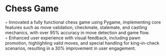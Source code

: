 # Chess Game
◦ Innovated a fully functional chess game using Pygame, implementing core features such as move validation, checkmate, stalemate, and castling mechanics, with over 95% accuracy in move detection and game flow.
<br>
◦ Enhanced user experience with visual feedback, including pawn promotion, highlighting valid moves, and special handling for king-in-check scenarios, resulting in a 30% improvement in user engagement.
